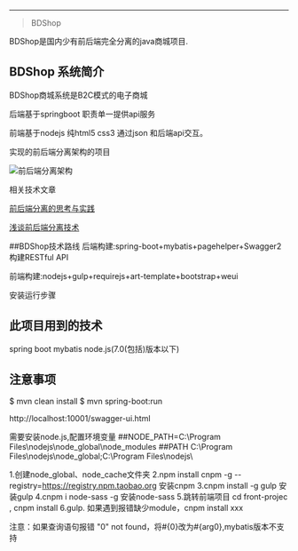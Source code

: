 ------------------------------------------------

> BDShop 

BDShop是国内少有前后端完全分离的java商城项目.
## BDShop 系统简介
BDShop商城系统是B2C模式的电子商城

后端基于springboot 职责单一提供api服务

前端基于nodejs 纯html5 css3 通过json 和后端api交互。


实现的前后端分离架构的项目

![前后端分离架构](https://git.oschina.net/uploads/images/2017/0426/154407_2f5bf086_127930.png "前后端分离架构")





相关技术文章

[前后端分离的思考与实践](http://blog.jobbole.com/65513/)

[浅谈前后端分离技术](http://www.jianshu.com/p/f1287e1aee50)


##BDShop技术路线
后端构建:spring-boot+mybatis+pagehelper+Swagger2构建RESTful API

前端构建:nodejs+gulp+requirejs+art-template+bootstrap+weui


安装运行步骤



## 此项目用到的技术
  spring boot mybatis node.js(7.0(包括)版本以下)

## 注意事项
   
   $ mvn clean install
   $ mvn spring-boot:run

http://localhost:10001/swagger-ui.html
 
需要安装node.js,配置环境变量
##NODE_PATH=C:\Program Files\nodejs\node_global\node_modules
##PATH C:\Program Files\nodejs\node_global;C:\Program Files\nodejs\

1.创建node_global、node_cache文件夹
2.npm install cnpm -g --registry=https://registry.npm.taobao.org  安装cnpm
3.cnpm install -g gulp   安装gulp
4.cnpm i node-sass -g    安装node-sass
5.跳转前端项目 cd front-projec , cnpm install
6.gulp.  如果遇到报错缺少module，cnpm install xxx

注意：如果查询语句报错 "0" not found，将#{0}改为#{arg0},mybatis版本不支持


   


   
   
